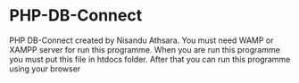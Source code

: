 # PHP-DB-Connect
PHP DB-Connect created by Nisandu Athsara.  You must need WAMP or XAMPP server for run this programme. When you are run this programme you must put this file in htdocs folder. After that you can run this programme using your browser
